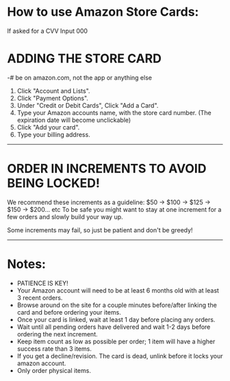 # How to use Amazon Store Cards: 
 If asked for a CVV Input 000
# ADDING THE STORE CARD
-# be on amazon.com, not the app or anything else
1. Click "Account and Lists".
2. Click "Payment Options".
3. Under "Credit or Debit Cards", Click "Add a Card".
4. Type your Amazon accounts name, with the store card number.
    (The expiration date will become unclickable)
5. Click "Add your card".
6. Type your billing address.
 
---------------------------------------------------------------------------------------------------------------------------------------
# ORDER IN INCREMENTS TO AVOID BEING LOCKED!
 
We recommend these increments as a guideline:
$50 -> $100 -> $125 -> $150 -> $200... etc
To be safe you might want to stay at one increment for a few orders and slowly build your way up. 
 
Some increments may fail, so just be patient and don't be greedy!
 
---------------------------------------------------------------------------------------------------------------------------------------
# Notes:
- PATIENCE IS KEY!
- Your Amazon account will need to be at least 6 months old with at least 3 recent orders.
- Browse around on the site for a couple minutes before/after linking the card and before ordering your items.
- Once your card is linked, wait at least 1 day before placing any orders.
- Wait until all pending orders have delivered and wait 1-2 days before ordering the next increment.
- Keep item count as low as possible per order; 1 item will have a higher success rate than 3 items.
- If you get a decline/revision. The card is dead, unlink before it locks your amazon account.
- Only order physical items.
